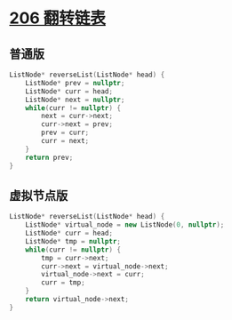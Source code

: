 # [206 翻转链表](https://leetcode.cn/problems/reverse-linked-list/description/)

## 普通版

```c++
ListNode* reverseList(ListNode* head) {
    ListNode* prev = nullptr;
    ListNode* curr = head;
    ListNode* next = nullptr;
    while(curr != nullptr) {
        next = curr->next;
        curr->next = prev;
        prev = curr;
        curr = next;
    }
    return prev;
}
```

## 虚拟节点版

```c++
ListNode* reverseList(ListNode* head) {
    ListNode* virtual_node = new ListNode(0, nullptr);
    ListNode* curr = head;
    ListNode* tmp = nullptr;
    while(curr != nullptr) {
        tmp = curr->next;
        curr->next = virtual_node->next;
        virtual_node->next = curr;
        curr = tmp;
    }
    return virtual_node->next;
}
```

